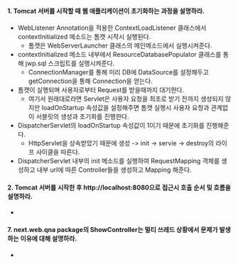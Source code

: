 #### 1. Tomcat 서버를 시작할 때 웹 애플리케이션이 초기화하는 과정을 설명하라.
* WebListener Annotation을 적용한 ContextLoadListener 클래스에서 contextInitialized 메소드는 톰캣 시작시 실행된다.
  * 톰캣은 WebServerLauncher 클래스의 메인메소드에서 실행시켜준다.
* contextInitialized 메소드 내부에서 ResourceDatabasePopulator 클래스를 통해 jwp.sql 스크립트를 실행시켜준다.
  * ConnectionManager를 통해 미리 DB에 DataSource를 설정해두고 getConnection을 통해 Connection을 얻는다.
* 톰캣이 실행되며 사용자로부터 Request를 받을때까지 대기한다.
  * 여기서 원래대로라면 Servlet은 사용자 요청을 최초로 받기 전까지 생성되지 않지만 loadOnStartup 속성값을 설정해주면 톰캣 실행시 사용자 요청과 관계없이 서블릿의 생성과 초기화를 진행한다.
* DispatcherServlet의 loadOnStartup 속성값이 1이기 때문에 초기화를 진행해준다.
  * HttpServlet을 상속받았기 때문에 생성 -> init -> servie -> destroy의 라이프 사이클을 따른다.
* DispatcherServlet 내부의 init 메소드를 실행하여 RequestMapping 객체를 생성하고 내부 url에 따른 Controller들을 생성하고 Mapping 해준다.

#### 2. Tomcat 서버를 시작한 후 http://localhost:8080으로 접근시 호출 순서 및 흐름을 설명하라.
* 

#### 7. next.web.qna package의 ShowController는 멀티 쓰레드 상황에서 문제가 발생하는 이유에 대해 설명하라.
* 
